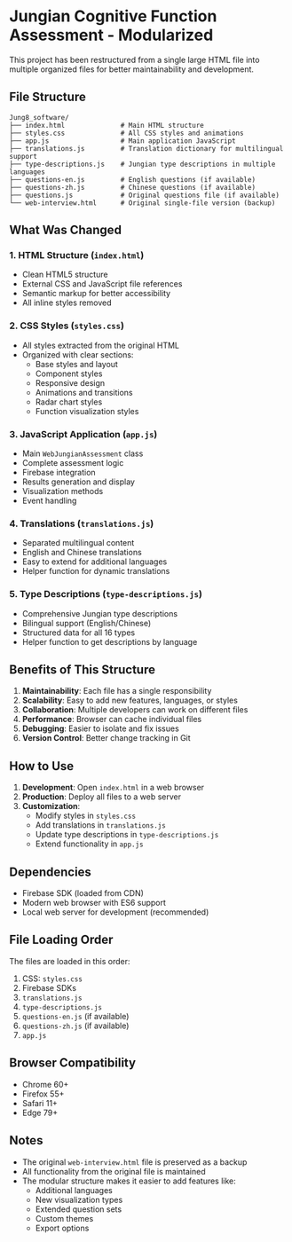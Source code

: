 # Jungian Cognitive Function Assessment - Modularized

This project has been restructured from a single large HTML file into multiple organized files for better maintainability and development.

## File Structure

```
Jung8_software/
├── index.html              # Main HTML structure
├── styles.css              # All CSS styles and animations
├── app.js                  # Main application JavaScript
├── translations.js         # Translation dictionary for multilingual support
├── type-descriptions.js    # Jungian type descriptions in multiple languages
├── questions-en.js         # English questions (if available)
├── questions-zh.js         # Chinese questions (if available)
├── questions.js            # Original questions file (if available)
└── web-interview.html      # Original single-file version (backup)
```

## What Was Changed

### 1. **HTML Structure** (`index.html`)
- Clean HTML5 structure
- External CSS and JavaScript file references
- Semantic markup for better accessibility
- All inline styles removed

### 2. **CSS Styles** (`styles.css`)
- All styles extracted from the original HTML
- Organized with clear sections:
  - Base styles and layout
  - Component styles
  - Responsive design
  - Animations and transitions
  - Radar chart styles
  - Function visualization styles

### 3. **JavaScript Application** (`app.js`)
- Main `WebJungianAssessment` class
- Complete assessment logic
- Firebase integration
- Results generation and display
- Visualization methods
- Event handling

### 4. **Translations** (`translations.js`)
- Separated multilingual content
- English and Chinese translations
- Easy to extend for additional languages
- Helper function for dynamic translations

### 5. **Type Descriptions** (`type-descriptions.js`)
- Comprehensive Jungian type descriptions
- Bilingual support (English/Chinese)
- Structured data for all 16 types
- Helper function to get descriptions by language

## Benefits of This Structure

1. **Maintainability**: Each file has a single responsibility
2. **Scalability**: Easy to add new features, languages, or styles
3. **Collaboration**: Multiple developers can work on different files
4. **Performance**: Browser can cache individual files
5. **Debugging**: Easier to isolate and fix issues
6. **Version Control**: Better change tracking in Git

## How to Use

1. **Development**: Open `index.html` in a web browser
2. **Production**: Deploy all files to a web server
3. **Customization**: 
   - Modify styles in `styles.css`
   - Add translations in `translations.js`
   - Update type descriptions in `type-descriptions.js`
   - Extend functionality in `app.js`

## Dependencies

- Firebase SDK (loaded from CDN)
- Modern web browser with ES6 support
- Local web server for development (recommended)

## File Loading Order

The files are loaded in this order:
1. CSS: `styles.css`
2. Firebase SDKs
3. `translations.js`
4. `type-descriptions.js`
5. `questions-en.js` (if available)
6. `questions-zh.js` (if available)
7. `app.js`

## Browser Compatibility

- Chrome 60+
- Firefox 55+
- Safari 11+
- Edge 79+

## Notes

- The original `web-interview.html` file is preserved as a backup
- All functionality from the original file is maintained
- The modular structure makes it easier to add features like:
  - Additional languages
  - New visualization types
  - Extended question sets
  - Custom themes
  - Export options
